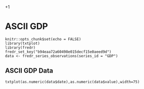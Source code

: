 +1

# ASCII GDP

```{r setup, include=FALSE}
knitr::opts_chunk$set(echo = FALSE)
library(txtplot)
library(fredr)
fredr_set_key("b94eaa72a60498e015decf15e0aeed9d")
data <- fredr_series_observations(series_id = "GDP") 
```

## ASCII GDP Data

```{r cars}
txtplot(as.numeric(data$date),as.numeric(data$value),width=75)
```

